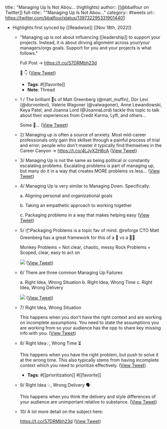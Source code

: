 title:: "Managing Up Is Not Abou... (highlights)
author:: [[@bbalfour on Twitter]]
full-title:: ""Managing Up Is Not Abou..."
category:: #tweets
url:: https://twitter.com/bbalfour/status/1397322953319014401

- Highlights first synced by [[Readwise]] [[Nov 18th, 2022]]
	- "Managing up is not about influencing [[leadership]] to support your projects.  Instead, it is about driving alignment across your/your managers/orgs goals.  Support for you and your projects is what follows."
	  
	  Full Post -> https://t.co/S7DRMbh23d
	  
	  🧵 👇 ([View Tweet](https://twitter.com/bbalfour/status/1397322938500542471))
		- **Tags**: #[[favorite]]
		- **Note**: Thread
	- 1 / The brilliant 🧠s of Matt Greenberg (@matt_muffin), Dor Levi (@dorvonlevi), Valerie Wagoner (@valwagoner), Anne Lewandowski, Keya Patel, and Joanna Lord (@JoannaLord) tackle this topic to talk about their experiences from Credit Karma, Lyft, and others...
	  
	  Some 🔑... ([View Tweet](https://twitter.com/bbalfour/status/1397322939637276674))
	- 2/ Managing up is often a source of anxiety. Most mid-career professionals only gain this skillset through a painful process of trial and error; people who don't master it typically find themselves in the Career Canyon  -> https://t.co/4LJyX2H8cA ([View Tweet](https://twitter.com/bbalfour/status/1397322941180743682))
	- 3/ Managing Up is not the same as being political or constantly escalating problems.  Escalating problems is part of managing up, but many do it in a way that creates MORE problems vs less... ([View Tweet](https://twitter.com/bbalfour/status/1397322942258712579))
	- 4/ Managing Up is very similar to Managing Down.  Specifically:
	  
	  a. Aligning personal and organizational goals
	  
	  b. Taking an empathetic approach to working together
	  
	  c. Packaging problems in a way that makes helping easy ([View Tweet](https://twitter.com/bbalfour/status/1397322943244369921))
	- 5/ 📦Packaging Problems is a topic fav of mind.  @reforge CTO Matt Greenberg has a great framework for this of a 🐒 vs a 🧗‍♂️
	  
	  Monkey Problems = Not clear, chaotic, messy
	  Rock Problems = Scoped, clear, easy to act on 
	  
	  ![](https://pbs.twimg.com/media/E2Q62qNVgAAszlv.png) ([View Tweet](https://twitter.com/bbalfour/status/1397322946004152320))
	- 6/ There are three common Managing Up Failures
	  
	  a. Right Idea, Wrong Situation
	  b. Right Idea, Wrong Time
	  c. Right Idea, Wrong Delivery 
	  
	  ![](https://pbs.twimg.com/media/E2Q7V5GVgAI35OH.png) ([View Tweet](https://twitter.com/bbalfour/status/1397322948881522690))
	- 7/ Right Idea, Wrong Situation
	  
	  This happens when you don't have the right context and are working on incomplete assumptions.  You need to state the assumptions you are working from so your audience has the opp to share key missing info with you. ([View Tweet](https://twitter.com/bbalfour/status/1397322950282416131))
	- 8/ Right Idea💡, Wrong Time ⏳
	  
	  This happens when you have the right problem, but push to solve it at the wrong time.  This also typically stems from having incomplete context which you need to prioritize effectively. ([View Tweet](https://twitter.com/bbalfour/status/1397322951247032320))
		- **Tags**: #[[prioritization]] #[[favorite]]
	- 9/ Right Idea 💡, Wrong Delivery 🗣
	  
	  This happens when you think the delivery and style differences of your audience are unimportant relative to substance. ([View Tweet](https://twitter.com/bbalfour/status/1397322952253710336))
	- 10/ A lot more detail on the subject here:
	  
	  https://t.co/S7DRMbh23d ([View Tweet](https://twitter.com/bbalfour/status/1397322953319014401))